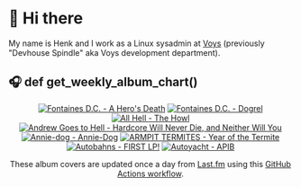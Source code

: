 # 👋 Hi there

My name is Henk and I work as a Linux sysadmin at <a href="https://www.voys.co/about/">Voys</a> (previously "Devhouse Spindle" aka Voys development department).

## 🎧 def get_weekly_album_chart()
<!-- lastfm -->
<p align="center"><a href="https://www.last.fm/music/Fontaines+D.C./A+Hero%27s+Death"><img src="https://lastfm.freetls.fastly.net/i/u/64s/c26a07bde7cb26e937acf90255fdf240.jpg" title="Fontaines D.C. - A Hero's Death"></a> <a href="https://www.last.fm/music/Fontaines+D.C./Dogrel"><img src="https://lastfm.freetls.fastly.net/i/u/64s/a6e4705a174dcf7b423e82ed06038263.jpg" title="Fontaines D.C. - Dogrel"></a> <a href="https://www.last.fm/music/All+Hell/The+Howl"><img src="https://lastfm.freetls.fastly.net/i/u/64s/757627f507d85cd7a9d587717bc55ec4.jpg" title="All Hell - The Howl"></a> <a href="https://www.last.fm/music/Andrew+Goes+to+Hell/Hardcore+Will+Never+Die,+and+Neither+Will+You"><img src="https://lastfm.freetls.fastly.net/i/u/64s/37d253be53602b6e534b930336ee3086.png" title="Andrew Goes to Hell - Hardcore Will Never Die, and Neither Will You"></a> <a href="https://www.last.fm/music/Annie-dog/Annie-Dog"><img src="https://lastfm.freetls.fastly.net/i/u/64s/f103bb9741f60de9467cf8c0f886514a.jpg" title="Annie-dog - Annie-Dog"></a> <a href="https://www.last.fm/music/ARMPIT+TERMITES/Year+of+the+Termite"><img src="https://lastfm.freetls.fastly.net/i/u/64s/744ae14b00083c875830d1cd8e12c27b.jpg" title="ARMPIT TERMITES - Year of the Termite"></a> <a href="https://www.last.fm/music/Autobahns/FIRST+LP!"><img src="https://lastfm.freetls.fastly.net/i/u/64s/f555acc7d12a6760fa5a03b589f2fbe1.jpg" title="Autobahns - FIRST LP!"></a> <a href="https://www.last.fm/music/Autoyacht/APIB"><img src="https://lastfm.freetls.fastly.net/i/u/64s/32e70cc8f29df5c4c7ed26f109709600.jpg" title="Autoyacht - APIB"></a> </p>

<p align="center">These album covers are updated once a day from <a href="https://www.last.fm/user/hbokh">Last.fm</a> using this <a href="https://github.com/marketplace/actions/lastfm-to-markdown">GitHub Actions workflow</a>.</p>
